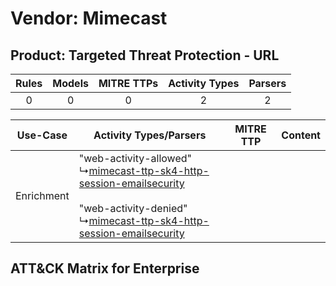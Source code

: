 Vendor: Mimecast
================
Product: Targeted Threat Protection - URL
-----------------------------------------
| Rules | Models | MITRE TTPs | Activity Types | Parsers |
|:-----:|:------:|:----------:|:--------------:|:-------:|
|   0   |   0    |     0      |       2        |    2    |

|  Use-Case  | Activity Types/Parsers    | MITRE TTP | Content    |
|:----------:| ---- | --------- | ---- |
| Enrichment |  "web-activity-allowed"<br> ↳[mimecast-ttp-sk4-http-session-emailsecurity](Ps/pC_mimecastttpsk4httpsessionemailsecurity.md)<br><br> "web-activity-denied"<br> ↳[mimecast-ttp-sk4-http-session-emailsecurity](Ps/pC_mimecastttpsk4httpsessionemailsecurity.md)<br> |    | [](RM/r_m_mimecast_targeted_threat_protection_-_url_Enrichment.md) |

ATT&CK Matrix for Enterprise
----------------------------
